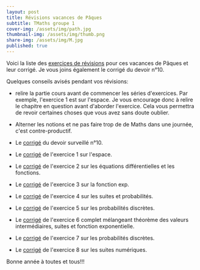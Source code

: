 ```yaml
---
layout: post
title: Révisions vacances de Pâques
subtitle: TMaths groupe 1
cover-img: /assets/img/path.jpg
thumbnail-img: /assets/img/thumb.png
share-img: /assets/img/M.jpg
published: true
---
```


Voici la liste des [exercices de révisions](https://github.com/raveluz/raveluz.github.io/blob/master/pdf/semaine1.paques.pdf) pour ces vacances de Pâques et leur corrigé. Je vous joins également le corrigé du devoir n°10.

Quelques conseils avisés pendant vos révisions:
* relire la partie cours avant de commencer les séries d'exercices. Par exemple, l'exercice 1 est sur l'espace. Je vous encourage donc à relire le chapitre en question avant d'aborder l'exercice. Cela vous permettra de revoir certaines choses que vous avez sans doute oublier.
* Alterner les notions et ne pas faire trop de de Maths dans une journée, c'est contre-productif.

* Le [corrigé](https://github.com/raveluz/raveluz.github.io/blob/master/pdf/Correction.DS10.2024.2025.pdf) du devoir surveillé n°10.
  
* Le [corrigé](https://github.com/raveluz/raveluz.github.io/blob/master/pdf/Correction.Exercice1.paques.pdf) de l'exercice 1 sur l'espace.
  
* Le [corrigé](https://github.com/raveluz/raveluz.github.io/blob/master/pdf/Correction.Exercice2.paques.pdf) de l'exercice 2 sur les équations différentielles et les fonctions.
  
* Le [corrigé](https://github.com/raveluz/raveluz.github.io/blob/master/pdf/Correction.exercice3.DM.Noel.pdf) de l'exercice 3 sur la fonction exp.
  
* Le [corrigé](https://github.com/raveluz/raveluz.github.io/blob/master/pdf/Correction.exercice4.DM.Noel.pdf) de l'exercice 4 sur les suites et probabilités.
  
* Le [corrigé](https://github.com/raveluz/raveluz.github.io/blob/master/pdf/Correction.exercice5.DM.Noel.pdf) de l'exercice 5 sur les probabilités discrètes.

* Le [corrigé](https://github.com/raveluz/raveluz.github.io/blob/master/pdf/Correction.exercice6.DM.Noel.pdf) de l'exercice 6 complet mélangeant théorème des valeurs intermédiaires, suites et fonction exponentielle.

* Le [corrigé](https://github.com/raveluz/raveluz.github.io/blob/master/pdf/Correction.exercice7.DM.Noel.pdf) de l'exercice 7 sur les probabilités discrètes.

* Le [corrigé](https://github.com/raveluz/raveluz.github.io/blob/master/pdf/Correction.exercice8.DM.Noel.pdf) de l'exercice 8 sur les suites numériques.

Bonne année à toutes et tous!!!





  






